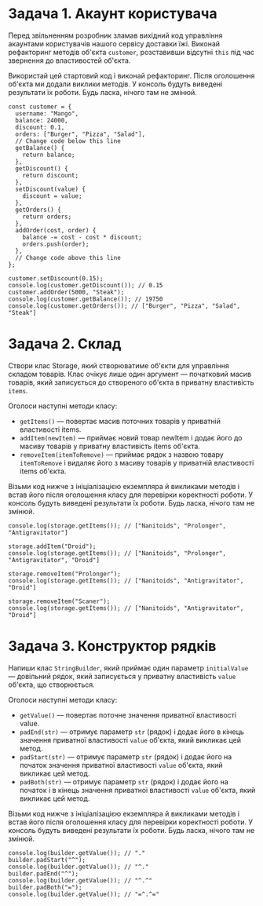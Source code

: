 # Задача 1. Акаунт користувача

Перед звільненням розробник зламав вихідний код управління акаунтами користувачів нашого сервісу доставки їжі. Виконай рефакторинг методів об'єкта `customer`, розставивши відсутні `this` під час звернення до властивостей об'єкта.

Використай цей стартовий код і виконай рефакторинг. Після оголошення об'єкта ми додали виклики методів. У консоль будуть виведені результати їх роботи. Будь ласка, нічого там не змінюй.

```
const customer = {
  username: "Mango",
  balance: 24000,
  discount: 0.1,
  orders: ["Burger", "Pizza", "Salad"],
  // Change code below this line
  getBalance() {
    return balance;
  },
  getDiscount() {
    return discount;
  },
  setDiscount(value) {
    discount = value;
  },
  getOrders() {
    return orders;
  },
  addOrder(cost, order) {
    balance -= cost - cost * discount;
    orders.push(order);
  },
  // Change code above this line
};

customer.setDiscount(0.15);
console.log(customer.getDiscount()); // 0.15
customer.addOrder(5000, "Steak");
console.log(customer.getBalance()); // 19750
console.log(customer.getOrders()); // ["Burger", "Pizza", "Salad", "Steak"]
```

# Задача 2. Склад

Створи клас Storage, який створюватиме об'єкти для управління складом товарів. Клас очікує лише один аргумент — початковий масив товарів, який записується до створеного об'єкта в приватну властивість `items`.

Оголоси наступні методи класу:

* `getItems()` — повертає масив поточних товарів у приватній властивості items.
* `addItem(newItem)` — приймає новий товар newItem і додає його до масиву товарів у приватну властивість items об'єкта.
* `removeItem(itemToRemove)` — приймає рядок з назвою товару `itemToRemove` і видаляє його з масиву товарів у приватній властивості items об'єкта.


Візьми код нижче з ініціалізацією екземпляра й викликами методів і встав його після оголошення класу для перевірки коректності роботи. У консоль будуть виведені результати їх роботи. Будь ласка, нічого там не змінюй.

```const storage = new Storage(["Nanitoids", "Prolonger", "Antigravitator"]);
console.log(storage.getItems()); // ["Nanitoids", "Prolonger", "Antigravitator"]

storage.addItem("Droid");
console.log(storage.getItems()); // ["Nanitoids", "Prolonger", "Antigravitator", "Droid"]

storage.removeItem("Prolonger");
console.log(storage.getItems()); // ["Nanitoids", "Antigravitator", "Droid"]

storage.removeItem("Scaner");
console.log(storage.getItems()); // ["Nanitoids", "Antigravitator", "Droid"]
```

# Задача 3. Конструктор рядків

Напиши клас `StringBuilder`, який приймає один параметр `initialValue` — довільний рядок, який записується у приватну властивість `value` об'єкта, що створюється.



Оголоси наступні методи класу:

* `getValue()` — повертає поточне значення приватної властивості value.
* `padEnd(str)` — отримує параметр `str` (рядок) і додає його в кінець значення приватної властивості `value` об'єкта, який викликає цей метод.
* `padStart(str)` — отримує параметр `str` (рядок) і додає його на початок значення приватної властивості `value` об'єкта, який викликає цей метод.
* `padBoth(str)` — отримує параметр `str` (рядок) і додає його на початок і в кінець значення приватної властивості `value` об'єкта, який викликає цей метод.

Візьми код нижче з ініціалізацією екземпляра й викликами методів і встав його після оголошення класу для перевірки коректності роботи. У консоль будуть виведені результати їх роботи. Будь ласка, нічого там не змінюй.

```const builder = new StringBuilder(".");
console.log(builder.getValue()); // "."
builder.padStart("^");
console.log(builder.getValue()); // "^."
builder.padEnd("^");
console.log(builder.getValue()); // "^.^"
builder.padBoth("=");
console.log(builder.getValue()); // "=^.^="
```